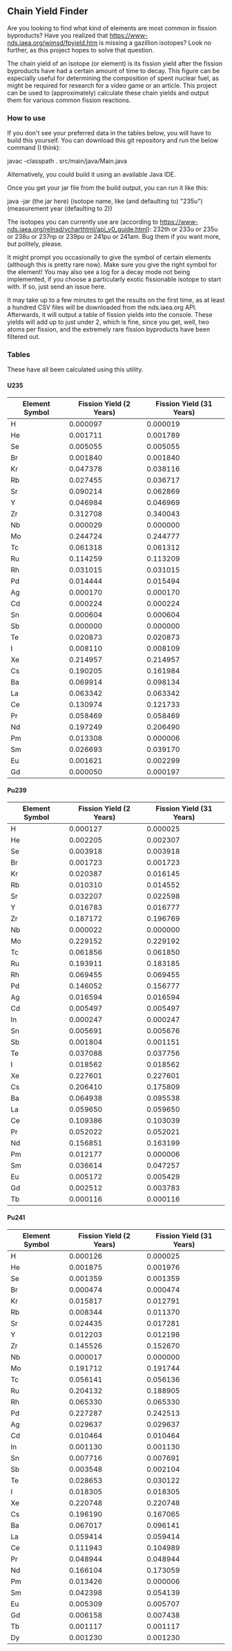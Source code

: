 ## Chain Yield Finder

Are you looking to find what kind of elements are most common in fission byproducts? Have you realized
that https://www-nds.iaea.org/wimsd/fpyield.htm is missing a gazillion isotopes?
Look no further, as this project hopes to solve that question.

The chain yield of an isotope (or element) is its fission yield after the fission byproducts have had a certain amount
of time to decay. This figure can be especially useful for determining the composition of spent nuclear fuel, as might
be required for research for a video game or an article. This project can be used to (approximately) calculate these
chain yields and
output them for various common fission reactions.

### How to use

If you don't see your preferred data in the tables below, you will have to build this yourself. You can download this git repository and run the below command (I think):

javac -classpath . src/main/java/Main.java

Alternatively, you could build it using an available Java IDE.

Once you get your jar file from the build output, you can run it like this:

java -jar (the jar here) (isotope name, like (and defaulting to) "235u") (measurement year (defaulting to 2))

The isotopes you can currently use are (according to https://www-nds.iaea.org/relnsd/vcharthtml/api_v0_guide.html): 232th or 233u or 235u or 238u or 237np or 239pu or 241pu or 241am. Bug them if you want more, but politely, please.

It might prompt you occasionally to give the symbol of certain elements (although this is pretty rare now). Make sure you give the right symbol for the element!
You may also see a log for a decay mode not being implemented, if you choose a particularly exotic fissionable isotope
to start with. If so, just send an issue here.

It may take up to a few minutes to get the results on the first time, as at least a hundred CSV files will be downloaded
from the nds.iaea.org API. Afterwards, it will output a table of fission yields into the console. These yields will add up to just under 2, which is fine, since you get, well, two atoms per fission, and the extremely rare fission byproducts have been filtered out. 

### Tables

These have all been calculated using this utility.

#### U235

| Element Symbol | Fission Yield (2 Years) | Fission Yield (31 Years) |
|----------------|-------------------------|--------------------------|
| H              | 0.000097                | 0.000019                 |
| He             | 0.001711                | 0.001789                 |
| Se             | 0.005055                | 0.005055                 |
| Br             | 0.001840                | 0.001840                 |
| Kr             | 0.047378                | 0.038116                 |
| Rb             | 0.027455                | 0.036717                 |
| Sr             | 0.090214                | 0.062869                 |
| Y              | 0.046984                | 0.046969                 |
| Zr             | 0.312708                | 0.340043                 |
| Nb             | 0.000029                | 0.000000                 |
| Mo             | 0.244724                | 0.244777                 |
| Tc             | 0.061318                | 0.061312                 |
| Ru             | 0.114259                | 0.113209                 |
| Rh             | 0.031015                | 0.031015                 |
| Pd             | 0.014444                | 0.015494                 |
| Ag             | 0.000170                | 0.000170                 |
| Cd             | 0.000224                | 0.000224                 |
| Sn             | 0.000604                | 0.000604                 |
| Sb             | 0.000000                | 0.000000                 |
| Te             | 0.020873                | 0.020873                 |
| I              | 0.008110                | 0.008109                 |
| Xe             | 0.214957                | 0.214957                 |
| Cs             | 0.190205                | 0.161984                 |
| Ba             | 0.069914                | 0.098134                 |
| La             | 0.063342                | 0.063342                 |
| Ce             | 0.130974                | 0.121733                 |
| Pr             | 0.058469                | 0.058469                 |
| Nd             | 0.197249                | 0.206490                 |
| Pm             | 0.013308                | 0.000006                 |
| Sm             | 0.026693                | 0.039170                 |
| Eu             | 0.001621                | 0.002299                 |
| Gd             | 0.000050                | 0.000197                 |

#### Pu239

| Element Symbol | Fission Yield (2 Years) | Fission Yield (31 Years) |
|----------------|-------------------------|--------------------------|
| H              | 0.000127                | 0.000025                 |
| He             | 0.002205                | 0.002307                 |
| Se             | 0.003918                | 0.003918                 |
| Br             | 0.001723                | 0.001723                 |
| Kr             | 0.020387                | 0.016145                 |
| Rb             | 0.010310                | 0.014552                 |
| Sr             | 0.032207                | 0.022598                 |
| Y              | 0.016783                | 0.016777                 |
| Zr             | 0.187172                | 0.196769                 |
| Nb             | 0.000022                | 0.000000                 |
| Mo             | 0.229152                | 0.229192                 |
| Tc             | 0.061856                | 0.061850                 |
| Ru             | 0.193911                | 0.183185                 |
| Rh             | 0.069455                | 0.069455                 |
| Pd             | 0.146052                | 0.156777                 |
| Ag             | 0.016594                | 0.016594                 |
| Cd             | 0.005497                | 0.005497                 |
| In             | 0.000247                | 0.000247                 |
| Sn             | 0.005691                | 0.005676                 |
| Sb             | 0.001804                | 0.001151                 |
| Te             | 0.037088                | 0.037756                 |
| I              | 0.018562                | 0.018562                 |
| Xe             | 0.227601                | 0.227601                 |
| Cs             | 0.206410                | 0.175809                 |
| Ba             | 0.064938                | 0.095538                 |
| La             | 0.059650                | 0.059650                 |
| Ce             | 0.109386                | 0.103039                 |
| Pr             | 0.052022                | 0.052021                 |
| Nd             | 0.156851                | 0.163199                 |
| Pm             | 0.012177                | 0.000006                 |
| Sm             | 0.036614                | 0.047257                 |
| Eu             | 0.005172                | 0.005429                 |
| Gd             | 0.002512                | 0.003783                 |
| Tb             | 0.000116                | 0.000116                 |

#### Pu241

| Element Symbol | Fission Yield (2 Years) | Fission Yield (31 Years) |
|----------------|-------------------------|--------------------------|
| H              | 0.000126                | 0.000025                 |
| He             | 0.001875                | 0.001976                 |
| Se             | 0.001359                | 0.001359                 |
| Br             | 0.000474                | 0.000474                 |
| Kr             | 0.015817                | 0.012791                 |
| Rb             | 0.008344                | 0.011370                 |
| Sr             | 0.024435                | 0.017281                 |
| Y              | 0.012203                | 0.012198                 |
| Zr             | 0.145526                | 0.152670                 |
| Nb             | 0.000017                | 0.000000                 |
| Mo             | 0.191712                | 0.191744                 |
| Tc             | 0.056141                | 0.056136                 |
| Ru             | 0.204132                | 0.188905                 |
| Rh             | 0.065330                | 0.065330                 |
| Pd             | 0.227287                | 0.242513                 |
| Ag             | 0.029637                | 0.029637                 |
| Cd             | 0.010464                | 0.010464                 |
| In             | 0.001130                | 0.001130                 |
| Sn             | 0.007716                | 0.007691                 |
| Sb             | 0.003548                | 0.002104                 |
| Te             | 0.028653                | 0.030122                 |
| I              | 0.018305                | 0.018305                 |
| Xe             | 0.220748                | 0.220748                 |
| Cs             | 0.196190                | 0.167065                 |
| Ba             | 0.067017                | 0.096141                 |
| La             | 0.059414                | 0.059414                 |
| Ce             | 0.111943                | 0.104989                 |
| Pr             | 0.048944                | 0.048944                 |
| Nd             | 0.166104                | 0.173059                 |
| Pm             | 0.013426                | 0.000006                 |
| Sm             | 0.042398                | 0.054139                 |
| Eu             | 0.005309                | 0.005707                 |
| Gd             | 0.006158                | 0.007438                 |
| Tb             | 0.001117                | 0.001117                 |
| Dy             | 0.001230                | 0.001230                 |

